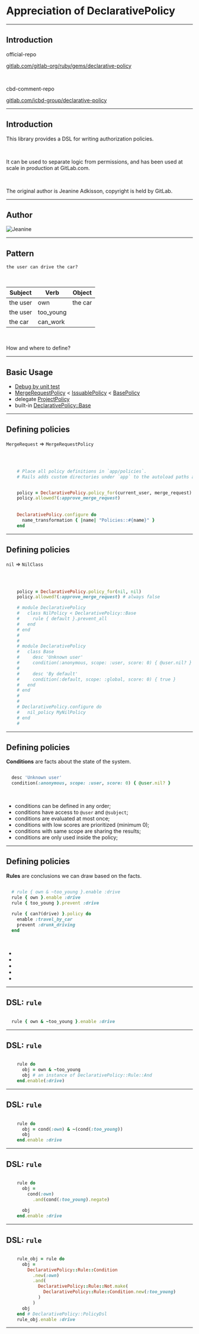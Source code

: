 # Appreciation of DeclarativePolicy

---

## Introduction

official-repo

[gitlab.com/gitlab-org/ruby/gems/declarative-policy](https://gitlab.com/gitlab-org/ruby/gems/declarative-policy)

<br>

cbd-comment-repo

[gitlab.com/icbd-group/declarative-policy](https://gitlab.com/icbd-group/declarative-policy)

---

## Introduction

This library provides a DSL for writing authorization policies.

<br>

It can be used to separate logic from permissions, and has been
used at scale in production at GitLab.com.

<br>

The original author is Jeanine Adkisson, copyright is held by GitLab.

---

## Author

![Jeanine](/images/slides/appreciation-of-declarative-policy/jeanine.png)

---

## Pattern

`the user can drive the car?`

<br>

|Subject|Verb|Object|
|---|---|---|
| the user | own | the car |
| the user | too_young | <nil> |
| the car | can_work | <nil> |

<br>

How and where to define?

---

## Basic Usage

- [Debug by unit test](https://gitlab.com/icbd-group/declarative-policy/blob/doc/comments/spec/debug_spec.rb)
- [MergeRequestPolicy](https://gitlab.com/gitlab-org/gitlab/-/blob/master/app/policies/merge_request_policy.rb) < [IssuablePolicy](https://gitlab.com/gitlab-org/gitlab/-/blob/master/app/policies/issuable_policy.rb) < [BasePolicy](https://gitlab.com/gitlab-org/gitlab/-/blob/master/app/policies/base_policy.rb)
- delegate [ProjectPolicy](https://gitlab.com/gitlab-org/gitlab/-/blob/master/app/policies/project_policy.rb)
- built-in [DeclarativePolicy::Base](https://gitlab.com/icbd-group/declarative-policy/blob/doc/comments/lib/declarative_policy/base.rb#L373-377)

---

## Defining policies

`MergeRequest` => `MergeRequestPolicy`

<br>

```ruby

    # Place all policy definitions in `app/policies`.
    # Rails adds custom directories under `app` to the autoload paths automatically.


    policy = DeclarativePolicy.policy_for(current_user, merge_request)
    policy.allowed?(:approve_merge_request)
    
    
    DeclarativePolicy.configure do
      name_transformation { |name| "Policies::#{name}" }
    end

```

---

## Defining policies

`nil` => `NilClass`

<br>

```ruby

    policy = DeclarativePolicy.policy_for(nil, nil)
    policy.allowed?(:approve_merge_request) # always false

    # module DeclarativePolicy
    #   class NilPolicy < DeclarativePolicy::Base
    #     rule { default }.prevent_all
    #   end
    # end
    # 
    # 
    # module DeclarativePolicy
    #   class Base
    #     desc 'Unknown user'
    #     condition(:anonymous, scope: :user, score: 0) { @user.nil? }
    #
    #     desc 'By default'
    #     condition(:default, scope: :global, score: 0) { true }
    #   end
    # end
    # 
    # 
    # DeclarativePolicy.configure do
    #   nil_policy MyNilPolicy
    # end
    # 

```

---

## Defining policies

**Conditions** are facts about the state of the system.

```ruby

  desc 'Unknown user'
  condition(:anonymous, scope: :user, score: 0) { @user.nil? }
```

<br>

- conditions can be defined in any order;
- conditions have access to `@user` and `@subject`;
- conditions are evaluated at most once;
- conditions with low scores are prioritized (minimum 0);
- conditions with same scope are sharing the results;
- conditions are only used inside the policy;

---

## Defining policies

**Rules** are conclusions we can draw based on the facts.

```ruby

  # rule { own & ~too_young }.enable :drive
  rule { own }.enable :drive
  rule { too_young }.prevent :drive
  
  rule { can?(drive) }.policy do
    enable :travel_by_car
    prevent :drunk_driving
  end

```

<br>

- 
- 
- 
- 
- 

---

## DSL: `rule`

```ruby

  rule { own & ~too_young }.enable :drive
```

---

## DSL: `rule`

```ruby

    rule do
      obj = own & ~too_young
      obj # an instance of DeclarativePolicy::Rule::And
    end.enable(:drive)
```

---

## DSL: `rule`

```ruby

    rule do
      obj = cond(:own) & ~(cond(:too_young))
      obj
    end.enable :drive
```

---

## DSL: `rule`

```ruby

    rule do
      obj =
        cond(:own)
          .and(cond(:too_young).negate)
    
      obj
    end.enable :drive
```

---

## DSL: `rule`

```ruby

    rule_obj = rule do
      obj =
        DeclarativePolicy::Rule::Condition
          .new(:own)
          .and(
            DeclarativePolicy::Rule::Not.make(
              DeclarativePolicy::Rule::Condition.new(:too_young)
            )
          )
      obj
    end # DeclarativePolicy::PolicyDsl
    rule_obj.enable :drive
```

---

